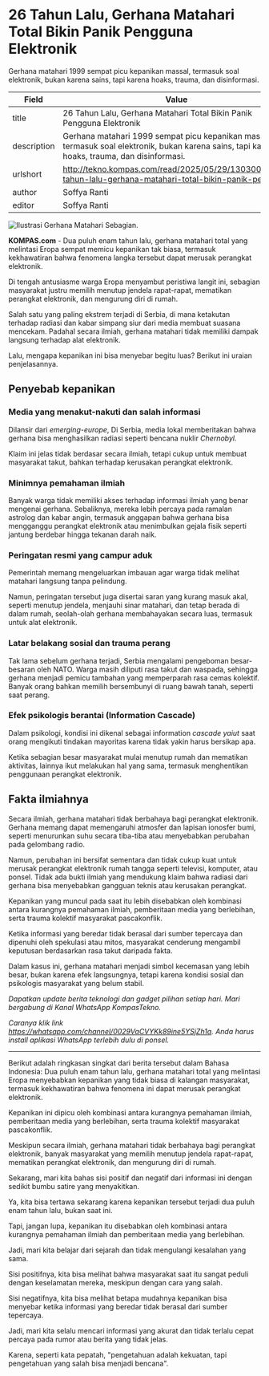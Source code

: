 # 26 Tahun Lalu, Gerhana Matahari Total Bikin Panik Pengguna Elektronik 

Gerhana matahari 1999 sempat picu kepanikan massal, termasuk soal elektronik, bukan karena sains, tapi karena hoaks, trauma, dan disinformasi.

| Field       | Value                                                       |
|-------------|-------------------------------------------------------------|
| title       | 26 Tahun Lalu, Gerhana Matahari Total Bikin Panik Pengguna Elektronik  |
| description | Gerhana matahari 1999 sempat picu kepanikan massal, termasuk soal elektronik, bukan karena sains, tapi karena hoaks, trauma, dan disinformasi. |
| urlshort    | http://tekno.kompas.com/read/2025/05/29/13030047/26-tahun-lalu-gerhana-matahari-total-bikin-panik-pe |
| author      | Soffya Ranti |
| editor      | Soffya Ranti |

![Ilustrasi Gerhana Matahari Sebagian.](https://asset.kompas.com/crops/NCxeE9-uUL9uBctNenbYMsPOiOk=/0x0:1065x710/750x500/data/photo/2025/03/26/67e3c41777435.jpg)

**KOMPAS.com** - Dua puluh enam tahun lalu, gerhana matahari total yang melintasi Eropa sempat memicu kepanikan tak biasa, termasuk kekhawatiran bahwa fenomena langka tersebut dapat merusak perangkat elektronik. 

Di tengah antusiasme warga Eropa menyambut peristiwa langit ini, sebagian masyarakat justru memilih menutup jendela rapat-rapat, mematikan perangkat elektronik, dan mengurung diri di rumah. 

Salah satu yang paling ekstrem terjadi di Serbia, di mana ketakutan terhadap radiasi dan kabar simpang siur dari media membuat suasana mencekam. Padahal secara ilmiah, gerhana matahari tidak memiliki dampak langsung terhadap alat elektronik. 

Lalu, mengapa kepanikan ini bisa menyebar begitu luas? Berikut ini uraian penjelasannya. 

## Penyebab kepanikan 

### Media yang menakut-nakuti dan salah informasi

Dilansir dari *emerging-europe*, Di Serbia, media lokal memberitakan bahwa gerhana bisa menghasilkan radiasi seperti bencana nuklir *Chernobyl.*

Klaim ini jelas tidak berdasar secara ilmiah, tetapi cukup untuk membuat masyarakat takut, bahkan terhadap kerusakan perangkat elektronik.

### Minimnya pemahaman ilmiah

Banyak warga tidak memiliki akses terhadap informasi ilmiah yang benar mengenai gerhana. Sebaliknya, mereka lebih percaya pada ramalan astrolog dan kabar angin, termasuk anggapan bahwa gerhana bisa mengganggu perangkat elektronik atau menimbulkan gejala fisik seperti jantung berdebar hingga tekanan darah naik.

### Peringatan resmi yang campur aduk

Pemerintah memang mengeluarkan imbauan agar warga tidak melihat matahari langsung tanpa pelindung. 

Namun, peringatan tersebut juga disertai saran yang kurang masuk akal, seperti menutup jendela, menjauhi sinar matahari, dan tetap berada di dalam rumah, seolah-olah gerhana membahayakan secara luas, termasuk untuk alat elektronik.

### Latar belakang sosial dan trauma perang

Tak lama sebelum gerhana terjadi, Serbia mengalami pengeboman besar-besaran oleh NATO. Warga masih diliputi rasa takut dan waspada, sehingga gerhana menjadi pemicu tambahan yang memperparah rasa cemas kolektif. Banyak orang bahkan memilih bersembunyi di ruang bawah tanah, seperti saat perang.

### Efek psikologis berantai (Information Cascade)

Dalam psikologi, kondisi ini dikenal sebagai information *cascade yaiut* saat orang mengikuti tindakan mayoritas karena tidak yakin harus bersikap apa.

Ketika sebagian besar masyarakat mulai menutup rumah dan mematikan aktivitas, lainnya ikut melakukan hal yang sama, termasuk menghentikan penggunaan perangkat elektronik.

## Fakta ilmiahnya 

Secara ilmiah, gerhana matahari tidak berbahaya bagi perangkat elektronik. Gerhana memang dapat memengaruhi atmosfer dan lapisan ionosfer bumi, seperti menurunkan suhu secara tiba-tiba atau menyebabkan perubahan pada gelombang radio. 

Namun, perubahan ini bersifat sementara dan tidak cukup kuat untuk merusak perangkat elektronik rumah tangga seperti televisi, komputer, atau ponsel. Tidak ada bukti ilmiah yang mendukung klaim bahwa radiasi dari gerhana bisa menyebabkan gangguan teknis atau kerusakan perangkat.

Kepanikan yang muncul pada saat itu lebih disebabkan oleh kombinasi antara kurangnya pemahaman ilmiah, pemberitaan media yang berlebihan, serta trauma kolektif masyarakat pascakonflik. 

Ketika informasi yang beredar tidak berasal dari sumber tepercaya dan dipenuhi oleh spekulasi atau mitos, masyarakat cenderung mengambil keputusan berdasarkan rasa takut daripada fakta. 

Dalam kasus ini, gerhana matahari menjadi simbol kecemasan yang lebih besar, bukan karena efek langsungnya, tetapi karena kondisi sosial dan psikologis masyarakat yang belum stabil.

*Dapatkan update berita teknologi dan gadget pilihan setiap hari. Mari bergabung di Kanal WhatsApp KompasTekno.*

*Caranya klik link https://whatsapp.com/channel/0029VaCVYKk89ine5YSjZh1a. Anda harus install aplikasi WhatsApp terlebih dulu di ponsel.*

---
Berikut adalah ringkasan singkat dari berita tersebut dalam Bahasa Indonesia: Dua puluh enam tahun lalu, gerhana matahari total yang melintasi Eropa menyebabkan kepanikan yang tidak biasa di kalangan masyarakat, termasuk kekhawatiran bahwa fenomena ini dapat merusak perangkat elektronik.

 Kepanikan ini dipicu oleh kombinasi antara kurangnya pemahaman ilmiah, pemberitaan media yang berlebihan, serta trauma kolektif masyarakat pascakonflik.

 Meskipun secara ilmiah, gerhana matahari tidak berbahaya bagi perangkat elektronik, banyak masyarakat yang memilih menutup jendela rapat-rapat, mematikan perangkat elektronik, dan mengurung diri di rumah.



Sekarang, mari kita bahas sisi positif dan negatif dari informasi ini dengan sedikit bumbu satire yang menyakitkan.

 Ya, kita bisa tertawa sekarang karena kepanikan tersebut terjadi dua puluh enam tahun lalu, bukan saat ini.

 Tapi, jangan lupa, kepanikan itu disebabkan oleh kombinasi antara kurangnya pemahaman ilmiah dan pemberitaan media yang berlebihan.

 Jadi, mari kita belajar dari sejarah dan tidak mengulangi kesalahan yang sama.

 Sisi positifnya, kita bisa melihat bahwa masyarakat saat itu sangat peduli dengan keselamatan mereka, meskipun dengan cara yang salah.

 Sisi negatifnya, kita bisa melihat betapa mudahnya kepanikan bisa menyebar ketika informasi yang beredar tidak berasal dari sumber tepercaya.

 Jadi, mari kita selalu mencari informasi yang akurat dan tidak terlalu cepat percaya pada rumor atau berita yang tidak jelas.

 Karena, seperti kata pepatah, "pengetahuan adalah kekuatan, tapi pengetahuan yang salah bisa menjadi bencana".
